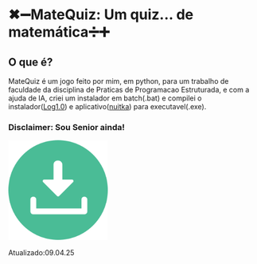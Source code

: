 <h1>✖➖MateQuiz: Um quiz... de matemática➗➕</h1>
<h2>O que é?</h2>
<p>MateQuiz é um jogo feito por mim, em python, para um trabalho de faculdade da disciplina de Praticas de Programacao Estruturada, e com a ajuda de IA, criei um instalador em batch(.bat)
e compilei o instalador(<a href='https://github.com/Capimaso/Python3/commit/b5deecb6102c1f7552d2d6b4b26c1fd9b2fc0b61'>Log1.0</a>) e aplicativo(<a href='https://nuitka.net/'>nuitka</a>) para executavel(.exe).</p>
<h3>Disclaimer: Sou Senior ainda!</h3>
<a href ='https://github.com/Capimaso/Python3/releases/download/v1.1.0/MateQuizInstaller.exe'><img src='downloadicon.png' width = 200px height = 200px></a>


<p>Atualizado:09.04.25</p>
